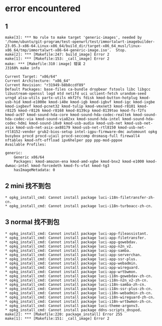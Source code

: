 # error encountered

## 1  

    make[3]: *** No rule to make target 'generic-images', needed by '/home/ubuntu/git-program/test-openwrt/test/immortalwrt-imagebuilder-23.05.3-x86-64.Linux-x86_64/build_dir/target-x86_64_musl/linux-x86_64/tmp/immortalwrt-x86-64-generic-image.iso'.  Stop.
    make[2]: *** [Makefile:247: build_image] Error 2
    make[1]: *** [Makefile:153: _call_image] Error 2
    make: *** [Makefile:310：image] 错误 2
    J3160% make info

    Current Target: "x86/64"
    Current Architecture: "x86_64"
    Current Revision: "r31949-b8b8ccdf89"
    Default Packages: base-files ca-bundle dropbear fstools libc libgcc libustream-openssl logd mtd netifd uci uclient-fetch urandom-seed urngd alsa-utils partx-utils mkf2fs fdisk kmod-button-hotplug kmod-usb-hid kmod-e1000e kmod-i40e kmod-igb kmod-igbvf kmod-igc kmod-ixgbe kmod-ixgbevf kmod-pcnet32 kmod-tulip kmod-vmxnet3 kmod-r8101 kmod-r8125 kmod-r8126 kmod-r8168 kmod-8139cp kmod-8139too kmod-fs-f2fs kmod-ac97 kmod-sound-hda-core kmod-sound-hda-codec-realtek kmod-sound-hda-codec-via kmod-sound-via82xx kmod-sound-hda-intel kmod-sound-hda-codec-hdmi kmod-sound-i8x0 kmod-usb-audio kmod-usb-net kmod-usb-net-asix kmod-usb-net-asix-ax88179 kmod-usb-net-rtl8150 kmod-usb-net-rtl8152-vendor grub2-bios-setup intel-igpu-firmware-dmc automount opkg busybox procd procd-ujail procd-seccomp dnsmasq-full firewall4 nftables kmod-nft-offload ipv6helper ppp ppp-mod-pppoe
    Available Profiles:

    generic:
        Generic x86/64
        Packages: kmod-amazon-ena kmod-amd-xgbe kmod-bnx2 kmod-e1000 kmod-dwmac-intel kmod-forcedeth kmod-fs-vfat kmod-tg3
        hasImageMetadata: 0

## 2 mini 找不到包

    * opkg_install_cmd: Cannot install package luci-i18n-filetransfer-zh-cn.
    * opkg_install_cmd: Cannot install package luci-i18n-turboacc-zh-cn.

## 3 normal 找不到包
    * opkg_install_cmd: Cannot install package luci-app-fileassistant.
    * opkg_install_cmd: Cannot install package luci-app-filetransfer.
    * opkg_install_cmd: Cannot install package luci-app-gowebdav.
    * opkg_install_cmd: Cannot install package luci-app-n2n_v2.
    * opkg_install_cmd: Cannot install package luci-app-samba.
    * opkg_install_cmd: Cannot install package luci-app-serverchan.
    * opkg_install_cmd: Cannot install package luci-app-ssr-plus.
    * opkg_install_cmd: Cannot install package luci-app-webadmin.
    * opkg_install_cmd: Cannot install package luci-app-wireguard.
    * opkg_install_cmd: Cannot install package luci-app-wrtbwmon.
    * opkg_install_cmd: Cannot install package luci-i18n-gowebdav-zh-cn.
    * opkg_install_cmd: Cannot install package luci-i18n-n2n_v2-zh-cn.
    * opkg_install_cmd: Cannot install package luci-i18n-samba-zh-cn.
    * opkg_install_cmd: Cannot install package luci-i18n-ssr-plus-zh-cn.
    * opkg_install_cmd: Cannot install package luci-i18n-webadmin-zh-cn.
    * opkg_install_cmd: Cannot install package luci-i18n-wireguard-zh-cn.
    * opkg_install_cmd: Cannot install package luci-i18n-wrtbwmon-zh-cn. 
    * opkg_install_cmd: Cannot install package luci-theme-argonv3.
    * opkg_install_cmd: Cannot install package ddns-scripts_dnspod.
    make[2]: *** [Makefile:220: package_install] Error 255
    make[1]: *** [Makefile:151: _call_image] Error 2